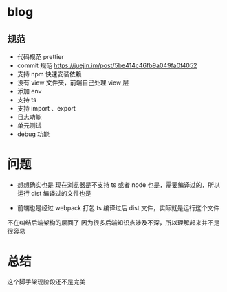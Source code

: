 # blog

## 规范

- 代码规范 prettier
- commit 规范 https://juejin.im/post/5be414c46fb9a049fa0f4052
- 支持 npm 快速安装依赖
- 没有 view 文件夹，前端自己处理 view 层
- 添加 env
- 支持 ts
- 支持 import 、export
- 日志功能
- 单元测试
- debug 功能

# 问题

- 想想确实也是 现在浏览器是不支持 ts 或者 node 也是，需要编译过的，所以运行 dist 编译过的文件也是

- 前端也是经过 webpack 打包 ts 编译过后 dist 文件，实际就是运行这个文件

不在纠结后端架构的层面了
因为很多后端知识点涉及不深，所以理解起来并不是很容易

# 总结

这个脚手架现阶段还不是完美
